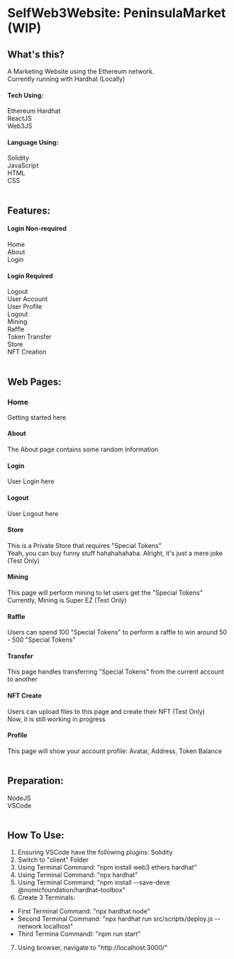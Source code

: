 # SelfWeb3Website: PeninsulaMarket (WIP)

## What's this?
A Marketing Website using the Ethereum network. <br />
Currently running with Hardhat (Locally) <br />

#### Tech Using:
Ethereum Hardhat <br />
ReactJS <br />
Web3JS <br />

#### Language Using:
Solidity <br />
JavaScript <br />
HTML <br />
CSS <br />
<br />




## Features:
#### Login Non-required
Home <br />
About <br />
Login <br />

#### Login Required
Logout <br />
User Account <br />
User Profile <br />
Logout <br />
Mining <br />
Raffle <br />
Token Transfer <br />
Store <br />
NFT Creation <br />
<br />




## Web Pages:
### Home
Getting started here
<br />

#### About
The About page contains some random information
<br />

#### Login
User Login here
<br />

#### Logout
User Logout here
<br />

#### Store
This is a Private Store that requires "Special Tokens" <br />
Yeah, you can buy funny stuff hahahahahaha. Alright, it's just a mere joke (Test Only)
<br />

#### Mining
This page will perform mining to let users get the "Special Tokens" <br />
Currently, Mining is Super EZ (Test Only)
<br />

#### Raffle
Users can spend 100 "Special Tokens" to perform a raffle to win around 50 - 500 "Special Tokens"
<br />

#### Transfer
This page handles transferring "Special Tokens" from the current account to another
<br />

#### NFT Create
Users can upload files to this page and create their NFT (Test Only) <br />
Now, it is still working in progress
<br />

#### Profile
This page will show your account profile: Avatar, Address, Token Balance
<br />
<br />




## Preparation:
NodeJS <br />
VSCode <br />
<br />




## How To Use:
1. Ensuring VSCode have the following plugins: Solidity
2. Switch to "client" Folder
3. Using Terminal Command: "npm install web3 ethers hardhat"
4. Using Terminal Command: "npx hardhat"
5. Using Terminal Command: "npm install --save-deve @nomicfoundation/hardhat-toolbox"
6. Create 3 Terminals:
- First Terminal Command: "npx hardhat node"
- Second Terminal Command: "npx hardhat run src/scripts/deploy.js --network localhost"
- Third Termina Commandl: "npm run start"
7. Using browser, navigate to "http://localhost:3000/"
